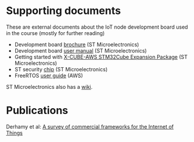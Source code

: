 # Supporting documents
These are external documents about the IoT node development board used in the course (mostly for further reading)

- Development board [brochure](b-l4s5i-iot01a.pdf) (ST Microelectronics)
- Development board [user manual](UserManual.pdf) (ST Microelectronics)
- Getting started with [X-CUBE-AWS STM32Cube Expansion Package](Getting-started-with-xcubeaws-stm32cube.pdf) (ST Microelectronics)
- ST security [chip](stsafe-a110.pdf) (ST Microelectronics)
- FreeRTOS [user guide](freertos-ug.pdf) (AWS)

ST Microelectronics also has a [wiki](https://wiki.st.com/stm32mcu/wiki/Main_Page).

# Publications
Derhamy et al: [A survey of commercial frameworks for the Internet of Things](commercialFrameworkSurvey.pdf)